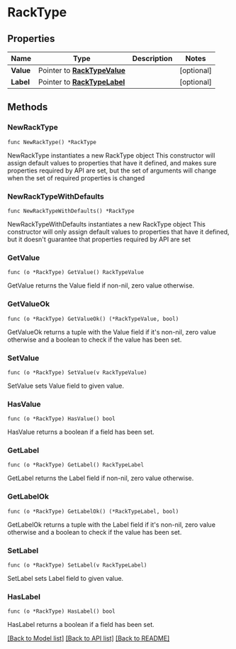 # RackType

## Properties

Name | Type | Description | Notes
------------ | ------------- | ------------- | -------------
**Value** | Pointer to [**RackTypeValue**](RackTypeValue.md) |  | [optional] 
**Label** | Pointer to [**RackTypeLabel**](RackTypeLabel.md) |  | [optional] 

## Methods

### NewRackType

`func NewRackType() *RackType`

NewRackType instantiates a new RackType object
This constructor will assign default values to properties that have it defined,
and makes sure properties required by API are set, but the set of arguments
will change when the set of required properties is changed

### NewRackTypeWithDefaults

`func NewRackTypeWithDefaults() *RackType`

NewRackTypeWithDefaults instantiates a new RackType object
This constructor will only assign default values to properties that have it defined,
but it doesn't guarantee that properties required by API are set

### GetValue

`func (o *RackType) GetValue() RackTypeValue`

GetValue returns the Value field if non-nil, zero value otherwise.

### GetValueOk

`func (o *RackType) GetValueOk() (*RackTypeValue, bool)`

GetValueOk returns a tuple with the Value field if it's non-nil, zero value otherwise
and a boolean to check if the value has been set.

### SetValue

`func (o *RackType) SetValue(v RackTypeValue)`

SetValue sets Value field to given value.

### HasValue

`func (o *RackType) HasValue() bool`

HasValue returns a boolean if a field has been set.

### GetLabel

`func (o *RackType) GetLabel() RackTypeLabel`

GetLabel returns the Label field if non-nil, zero value otherwise.

### GetLabelOk

`func (o *RackType) GetLabelOk() (*RackTypeLabel, bool)`

GetLabelOk returns a tuple with the Label field if it's non-nil, zero value otherwise
and a boolean to check if the value has been set.

### SetLabel

`func (o *RackType) SetLabel(v RackTypeLabel)`

SetLabel sets Label field to given value.

### HasLabel

`func (o *RackType) HasLabel() bool`

HasLabel returns a boolean if a field has been set.


[[Back to Model list]](../README.md#documentation-for-models) [[Back to API list]](../README.md#documentation-for-api-endpoints) [[Back to README]](../README.md)


